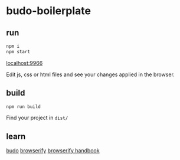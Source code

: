 budo-boilerplate
================

run
---
```bash
npm i
npm start
```
[localhost:9966](http://localhost:9966)

Edit js, css or html files and see your changes applied in the browser.


build
-----
```bash
npm run build
```
Find your project in `dist/`

learn
-----
[budo](https://github.com/mattdesl/budo)
[browserify](http://browserify.org/)
[browserify handbook](https://github.com/substack/browserify-handbook)
